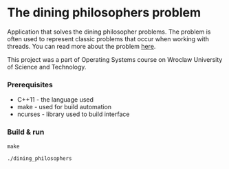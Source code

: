 # The dining philosophers problem

Application that solves the dining philosopher problems. The problem is often used to represent classic problems that occur when working with threads. You can read more about the problem [here](https://en.wikipedia.org/wiki/Dining_philosophers_problem).

This project was a part of Operating Systems course on Wroclaw University of Science and Technology.

### Prerequisites

* C++11 - the language used
* make - used for build automation
* ncurses - library used to build interface

### Build & run

```
make
```

```
./dining_philosophers
```


